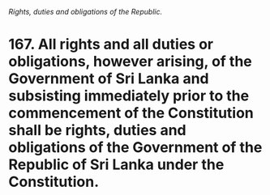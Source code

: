 *Rights, duties and obligations of the Republic.*

# 167. All rights and all duties or obligations, however arising, of the Government of Sri Lanka and subsisting immediately prior to the commencement of the Constitution shall be rights, duties and obligations of the Government of the Republic of Sri Lanka under the Constitution.
